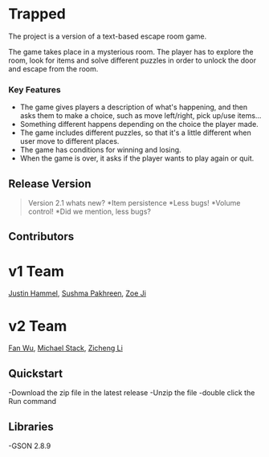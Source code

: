 # Trapped
The project is a version of a text-based escape room game.

The game takes place in a mysterious room. The player has to explore the room, look for items and solve different puzzles in order to unlock the door and escape from the room.

### Key Features
* The game gives players a description of what's happening, and then asks them to make a choice, such as move left/right, pick up/use items...
* Something different happens depending on the choice the player made.
* The game includes different puzzles, so that it's a little different when user move to different places.
* The game has conditions for winning and losing.
* When the game is over, it asks if the player wants to play again or quit.


## Release Version
> Version 2.1
> whats new?
> *Item persistence
> *Less bugs!
> *Volume control!
> *Did we mention, less bugs?

## Contributors
# v1 Team
[Justin Hammel](https://github.com/thirdeye18), [Sushma Pakhreen](https://github.com/spakhre), [Zoe Ji](https://github.com/zoeji569)
# v2 Team
[Fan Wu](https://github.com/fanwu513), [Michael Stack](https://github.com/AgentKD6-37), [Zicheng Li](https://github.com/thrashghost)

## Quickstart
-Download the zip file in the latest release
-Unzip the file
-double click the Run command

## Libraries
-GSON 2.8.9
